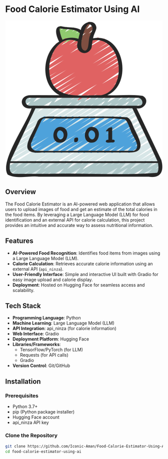 # Food Calorie Estimator Using AI

![Project Banner](assests/banner.png) <!-- Add a project banner or logo if available -->

## Overview

The Food Calorie Estimator is an AI-powered web application that allows users to upload images of food and get an estimate of the total calories in the food items. By leveraging a Large Language Model (LLM) for food identification and an external API for calorie calculation, this project provides an intuitive and accurate way to assess nutritional information.

## Features

- **AI-Powered Food Recognition**: Identifies food items from images using a Large Language Model (LLM).
- **Calorie Calculation**: Retrieves accurate calorie information using an external API (`api_ninza`).
- **User-Friendly Interface**: Simple and interactive UI built with Gradio for easy image upload and calorie display.
- **Deployment**: Hosted on Hugging Face for seamless access and scalability.

## Tech Stack

- **Programming Language**: Python
- **Machine Learning**: Large Language Model (LLM)
- **API Integration**: api_ninza (for calorie information)
- **Web Interface**: Gradio
- **Deployment Platform**: Hugging Face
- **Libraries/Frameworks**: 
  - TensorFlow/PyTorch (for LLM)
  - Requests (for API calls)
  - Gradio
- **Version Control**: Git/GitHub

## Installation

### Prerequisites

- Python 3.7+
- pip (Python package installer)
- Hugging Face account
- api_ninza API key

### Clone the Repository

```bash
git clone https://github.com/Iconic-Aman/Food-Calorie-Estimator-Using-AI.git
cd food-calorie-estimator-using-ai
